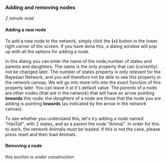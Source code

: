 ### Adding and removing nodes
*2 minute read* 
#### Adding a new node

To add a new node to the network, simply  <span class="lessonGoal" id="goal_1">click the **(+)** button</span> 
in the lower right corner of the screen. If you have done this, a dialog window will pop up with all
the options for adding a node.

In this dialog you can enter the name of the node,number of states and parents and daughters. 
The name is the only property that can (currently) not be changed later. The number of states property is only relevant for the Bayesian Network,
and you will therefore not be able to see this property in the network canvas. We will go into more info into the
exact function of this property later. You can leave it at it's default value. The *parents* of a node are other nodes
(that are in the network) that will have an arrow pointing **towards** this node. the *daughters* of a node are those
that the node you are adding is pointing **towards** (as indicated by the arrow in the network canvas).

To see whether you understand this, let's try <span class="lessonGoal" id="goal_2">adding a node</span> named "HasTail",
with 2 states, and as a parent the node "Animal". In order for this to work, the network Animals must be loaded. 
If this is not the case, please press reset and then load Animals.

#### Removing a node

*this section is under construction*
